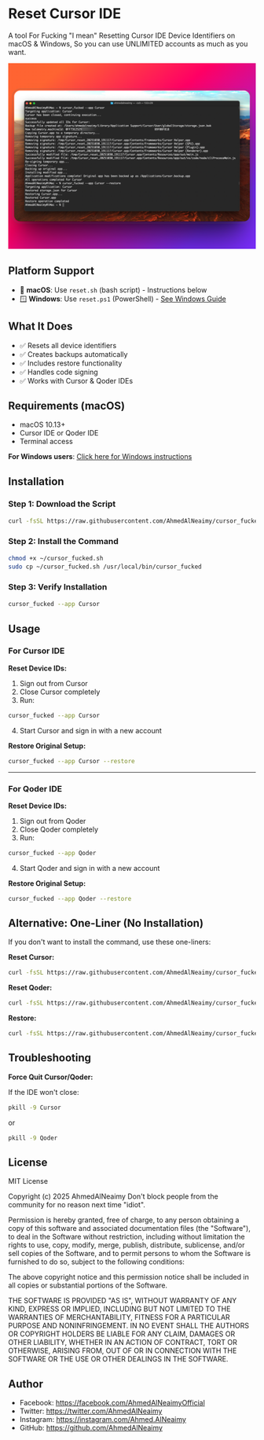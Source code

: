 # Reset Cursor IDE

A tool For Fucking "I mean" Resetting Cursor IDE Device Identifiers on macOS & Windows, So you can use UNLIMITED accounts as much as you want.

![Demo](demo.png)

## Platform Support

- 🍎 **macOS**: Use `reset.sh` (bash script) - Instructions below
- 🪟 **Windows**: Use `reset.ps1` (PowerShell) - [See Windows Guide](README_WINDOWS.md)

## What It Does

- ✅ Resets all device identifiers
- ✅ Creates backups automatically
- ✅ Includes restore functionality
- ✅ Handles code signing
- ✅ Works with Cursor & Qoder IDEs

## Requirements (macOS)

- macOS 10.13+
- Cursor IDE or Qoder IDE
- Terminal access

**For Windows users**: [Click here for Windows instructions](README_WINDOWS.md)

## Installation

### Step 1: Download the Script

```bash
curl -fsSL https://raw.githubusercontent.com/AhmedAlNeaimy/cursor_fucked/refs/heads/main/reset.sh -o ~/cursor_fucked.sh
```

### Step 2: Install the Command

```bash
chmod +x ~/cursor_fucked.sh
sudo cp ~/cursor_fucked.sh /usr/local/bin/cursor_fucked
```

### Step 3: Verify Installation

```bash
cursor_fucked --app Cursor
```

## Usage

### For Cursor IDE

**Reset Device IDs:**

1. Sign out from Cursor
2. Close Cursor completely
3. Run:
```bash
cursor_fucked --app Cursor
```
4. Start Cursor and sign in with a new account

**Restore Original Setup:**

```bash
cursor_fucked --app Cursor --restore
```

---

### For Qoder IDE

**Reset Device IDs:**

1. Sign out from Qoder
2. Close Qoder completely
3. Run:
```bash
cursor_fucked --app Qoder
```
4. Start Qoder and sign in with a new account

**Restore Original Setup:**

```bash
cursor_fucked --app Qoder --restore
```

## Alternative: One-Liner (No Installation)

If you don't want to install the command, use these one-liners:

**Reset Cursor:**
```bash
curl -fsSL https://raw.githubusercontent.com/AhmedAlNeaimy/cursor_fucked/refs/heads/main/reset.sh | bash
```

**Reset Qoder:**
```bash
curl -fsSL https://raw.githubusercontent.com/AhmedAlNeaimy/cursor_fucked/refs/heads/main/reset.sh | bash -s -- --app Qoder
```

**Restore:**
```bash
curl -fsSL https://raw.githubusercontent.com/AhmedAlNeaimy/cursor_fucked/refs/heads/main/reset.sh | bash -s -- --restore
```

## Troubleshooting

**Force Quit Cursor/Qoder:**

If the IDE won't close:
```bash
pkill -9 Cursor
```
or
```bash
pkill -9 Qoder
```

## License

MIT License

Copyright (c) 2025 AhmedAlNeaimy
Don't block people from the community for no reason next time "idiot".

Permission is hereby granted, free of charge, to any person obtaining a copy
of this software and associated documentation files (the "Software"), to deal
in the Software without restriction, including without limitation the rights
to use, copy, modify, merge, publish, distribute, sublicense, and/or sell
copies of the Software, and to permit persons to whom the Software is
furnished to do so, subject to the following conditions:

The above copyright notice and this permission notice shall be included in all
copies or substantial portions of the Software.

THE SOFTWARE IS PROVIDED "AS IS", WITHOUT WARRANTY OF ANY KIND, EXPRESS OR
IMPLIED, INCLUDING BUT NOT LIMITED TO THE WARRANTIES OF MERCHANTABILITY,
FITNESS FOR A PARTICULAR PURPOSE AND NONINFRINGEMENT. IN NO EVENT SHALL THE
AUTHORS OR COPYRIGHT HOLDERS BE LIABLE FOR ANY CLAIM, DAMAGES OR OTHER
LIABILITY, WHETHER IN AN ACTION OF CONTRACT, TORT OR OTHERWISE, ARISING FROM,
OUT OF OR IN CONNECTION WITH THE SOFTWARE OR THE USE OR OTHER DEALINGS IN THE
SOFTWARE.

## Author

- Facebook: https://facebook.com/AhmedAlNeaimyOfficial
- Twitter: https://twitter.com/AhmedAlNeaimy
- Instagram: https://instagram.com/Ahmed.AlNeaimy
- GitHub: https://github.com/AhmedAlNeaimy

